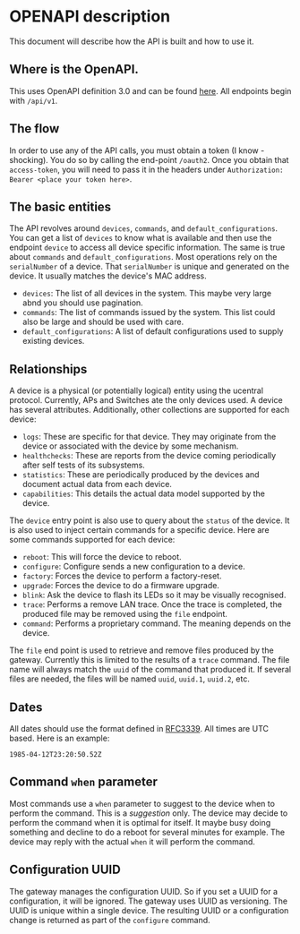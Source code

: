 # OPENAPI description
This document will describe how the API is built and how to use it. 

## Where is the OpenAPI.
This uses OpenAPI definition 3.0 and can be found [here](https://github.com/stephb9959/ucentralgw/blob/main/tipapi/ucentral/ucentral.yaml).
All endpoints begin with `/api/v1`.

## The flow
In order to use any of the API calls, you must obtain a token (I know - shocking). You do so by calling the end-point
`/oauth2`. Once you obtain that `access-token`, you will need to pass it in the headers under `Authorization: Bearer <place your token here>`.

## The basic entities
The API revolves around `devices`, `commands`, and `default_configurations`. You can get a list of `devices` to know what is available and then 
use the endpoint `device` to access all device specific information. The same is true about `commands` and `default_configurations`.
Most operations rely on the `serialNumber` of a device. That `serialNumber` is unique and generated on the device. It usually matches the
device's MAC address.

- `devices`: The list of all devices in the system. This maybe very large abnd you should use pagination. 
- `commands`: The list of commands issued by the system. This list could also be large and should be used with care.
- `default_configurations`: A list of default configurations used to supply existing devices.

## Relationships
A device is a physical (or potentially logical) entity using the ucentral protocol. Currently, APs and Switches ate the only devices used. A device 
has several attributes. Additionally, other collections are supported for each device:

- `logs`: These are specific for that device. They may originate from the device or associated with the device by some mechanism.
- `healthchecks`: These are reports from the device coming periodically after self tests of its subsystems.
- `statistics`: These are periodically produced by the devices and document actual data from each device.
- `capabilities`: This details the actual data model supported by the device.

The `device` entry point is also use to query about the `status` of the device. It is also used to inject certain commands for 
a specific device. Here are some commands supported for each device:

- `reboot`: This will force the device to reboot.
- `configure`: Configure sends a new configuration to a device. 
- `factory`: Forces the device to perform a factory-reset.
- `upgrade`: Forces the device to do a firmware upgrade.
- `blink`: Ask the device to flash its LEDs so it may be visually recognised.
- `trace`: Performs a remove LAN trace. Once the trace is completed, the produced file may be removed using the `file` endpoint.
- `command`: Performs a proprietary command. The meaning depends on the device. 

The `file` end point is used to retrieve and remove files produced by the gateway. Currently this is limited to the results of a `trace` command. The file name will always match the `uuid` of the command that produced it. If several files are needed, the files will be named `uuid`, `uuid.1`, `uuid.2`, etc.

## Dates 
All dates should use the format defined in [RFC3339](https://tools.ietf.org/html/rfc3339). All times are UTC based. Here is 
an example:

```shell
1985-04-12T23:20:50.52Z
```

## Command `when` parameter
Most commands use a `when` parameter to suggest to the device when to perform the command. This is a _suggestion_ only.
The device may decide to perform the command when it is optimal for itself. It maybe busy doing something and decline to do a reboot for several minutes 
for example. The device may reply with the actual `when` it will perform the command. 

## Configuration UUID
The gateway manages the configuration UUID. So if you set a UUID for a configuration, it will be ignored. The gateway uses UUID 
as versioning. The UUID is unique within a single device. The resulting UUID or a configuration change is returned as part of
the `configure` command.


